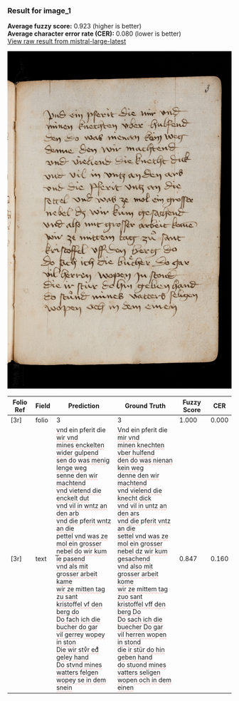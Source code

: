 ### Result for image_1
**Average fuzzy score:** 0.923 (higher is better)<br>**Average character error rate (CER):** 0.080 (lower is better)<br>[View raw result from mistral-large-latest](https://github.com/RISE-UNIBAS/humanities_data_benchmark/blob/main/results/2025-10-24/T0298/request_T0298_image_1.json)

<img src="https://github.com/RISE-UNIBAS/humanities_data_benchmark/blob/main/benchmarks/medieval_manuscripts/images/image_1.jpg?raw=true" alt="image_1" width="800px">

<style>
.diff { text-decoration: underline; text-decoration-color: #ffcccc; text-decoration-style: wavy; }
</style>

| Folio Ref | Field | Prediction | Ground Truth | Fuzzy Score | CER |
|-----------|-------|------------|--------------|-------------|-----|
| [3r] | folio | 3 | 3 | 1.000 | 0.000 |
| [3r] | text | <span class="diff">v</span>nd ein pferit die <span class="diff">wir vnd<br>mines enckelten wider gul</span>p<span class="diff">end<br>sen do was menig lenge weg<br>senne den wir machtend<br>vnd vietend die enckelt dut<br>vnd vil in wntz an den arb<br>vnd die </span>p<span class="diff">ferit wntz an die<br></span>pe<span class="diff">ttel vnd was ze mol ein grosser<br>nebel do wir kum i͞e pasend<br>vnd als mit grosser arbeit kame<br>wir ze mitten tag zu sant<br>kristoffel vf den berg do<br>Do fach ich die bucher do gar<br>vil gerrey wopey in ston<br>Die wir stvͦr edͦ geley hand<br>Do stvnd mines watters felgen<br>wopey se in dem snein</span> | <span class="diff">V</span>nd ein pferit die <span class="diff">mir vnd<br> minen knechten vber hulfend<br> den do was nienan kein weg<br> denne den wir machtend<br> vnd vielend die knecht dick<br> vnd vil in untz an den ars<br> vnd die </span>p<span class="diff">ferit vntz an die <br> settel vnd was ze mol ein grosser<br> nebel dz wir kum gesachend<br> vnd also mit grosser arbeit kome<br> wir ze mittem tag zuo sant<br> kristoffel vff den berg Do<br> Do sach ich die buecher Do gar<br> vil herren wo</span>p<span class="diff">en in stond<br> die ir stür do hin geben hand<br> do stuond mines vatters seligen<br> wo</span>pe<span class="diff">n och in dem einen</span> | 0.847 | 0.160 |
